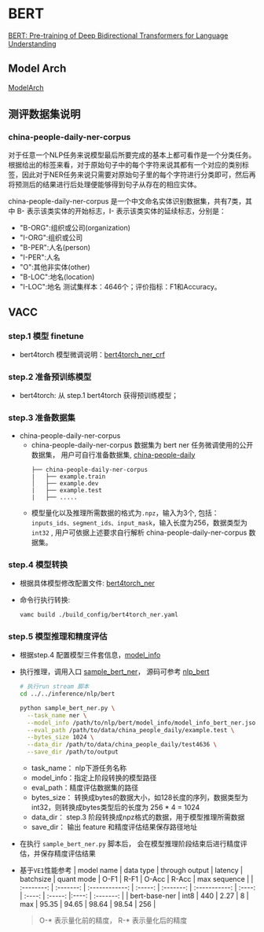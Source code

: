 # **BERT**
[BERT: Pre-training of Deep Bidirectional Transformers for Language Understanding](https://arxiv.org/abs/1810.04805)

## **Model Arch**
[ModelArch](../../sentence_classification/bert/README.md)

## **测评数据集说明**
### china-people-daily-ner-corpus
对于任意一个NLP任务来说模型最后所要完成的基本上都可看作是一个分类任务。根据给出的标签来看，对于原始句子中的每个字符来说其都有一个对应的类别标签，因此对于NER任务来说只需要对原始句子里的每个字符进行分类即可，然后再将预测后的结果进行后处理便能够得到句子从存在的相应实体。

china-people-daily-ner-corpus 是一个中文命名实体识别数据集，共有7类，其中 B- 表示该类实体的开始标志，I- 表示该类实体的延续标志，分别是：

- "B-ORG":组织或公司(organization)
- "I-ORG":组织或公司
- "B-PER":人名(person)
- "I-PER":人名
- "O":其他非实体(other)
- "B-LOC":地名(location)
- "I-LOC":地名
测试集样本：4646个；评价指标：F1和Accuracy。


## **VACC**

### step.1 模型 finetune
- bert4torch  模型微调说明：[bert4torch_ner_crf](./finetune/bert4torch_ner_crf.md)

### step.2 准备预训练模型
- bert4torch: 从 step.1 bert4torch 获得预训练模型；

### step.3 准备数据集
- china-people-daily-ner-corpus
    - china-people-daily-ner-corpus 数据集为 bert ner 任务微调使用的公开数据集， 用户可自行准备数据集, [china-people-daily](http://s3.bmio.net/kashgari/china-people-daily-ner-corpus.tar.gz)
        ```
        ├── china-people-daily-ner-corpus
        |   ├── example.train
        │   ├── example.dev
        |   ├── example.test
        |   ├── .....
        ```
    - 模型量化以及推理所需数据的格式为`.npz`，输入为3个, 包括：`inputs_ids、segment_ids、input_mask`，输入长度为256，数据类型为 `int32` , 用户可依据上述要求自行解析 china-people-daily-ner-corpus 数据集。

### step.4 模型转换

 - 根据具体模型修改配置文件: [bert4torch_ner](./build_config/bert4torch_ner.yaml)

 - 命令行执行转换:
   ```bash
   vamc build ./build_config/bert4torch_ner.yaml
   ```

### step.5 模型推理和精度评估
- 根据step.4 配置模型三件套信息，[model_info](./model_info/model_info_bert_ner.json)
- 执行推理，调用入口 [sample_bert_ner](../../inference/nlp/named_entity_recognition/bert/sample_bert_ner.py)， 源码可参考 [nlp_bert](../../inference/nlp/utils/nlp_bert.py)
    ```bash
    # 执行run stream 脚本
    cd ../../inference/nlp/bert

    python sample_bert_ner.py \
      --task_name ner \
      --model_info /path/to/nlp/bert/model_info/model_info_bert_ner.json \
      --eval_path /path/to/data/china_people_daily/example.test \
      --bytes_size 1024 \
      --data_dir /path/to/data/china_people_daily/test4636 \
      --save_dir /path/to/output
    ```
    - task_name： nlp下游任务名称
    - model_info：指定上阶段转换的模型路径
    - eval_path：精度评估数据集的路径
    - bytes_size： 转换成bytes的数据大小，如128长度的序列，数据类型为int32，则转换成bytes类型后的长度为 256 * 4 = 1024
    - data_dir： step.3 阶段转换成npz格式的数据，用于模型推理所需数据
    - save_dir： 输出 feature 和精度评估结果保存路径地址

-  在执行 `sample_bert_ner.py` 脚本后， 会在模型推理阶段结束后进行精度评估，并保存精度评估结果

-  基于`VE1`性能参考
    | model name | data type | through output | latency | batchsize |  quant mode  |  O-F1   |  R-F1  |  O-Acc  | R-Acc  | max sequence |
    | :--------: | :-------: | :------------: | :-----: | :-------: | :-----------: | :----: | :----: | :-----: |:----: | :-------: |
    |  bert-base-ner  |   int8    |      440      |  2.27   |    8     |       max      | 95.35 | 94.65 | 98.64 | 98.54 | 256 |
    
    > O-* 表示量化前的精度， R-* 表示量化后的精度
